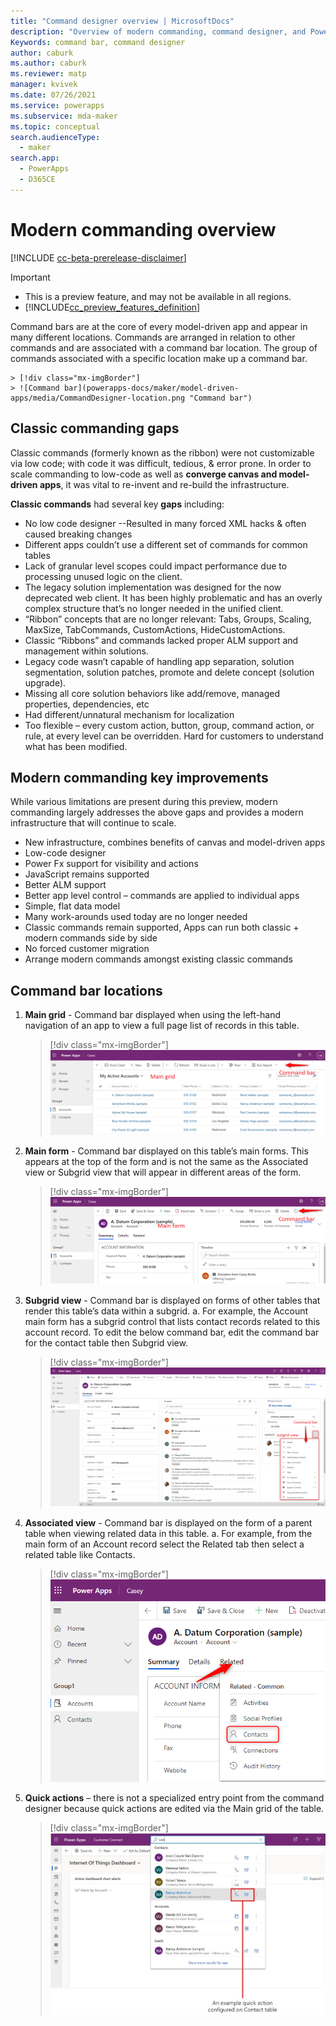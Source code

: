 ```yaml
---
title: "Command designer overview | MicrosoftDocs"
description: "Overview of modern commanding, command designer, and Power Fx"
Keywords: command bar, command designer
author: caburk
ms.author: caburk
ms.reviewer: matp
manager: kvivek
ms.date: 07/26/2021
ms.service: powerapps
ms.subservice: mda-maker
ms.topic: conceptual
search.audienceType: 
  - maker
search.app: 
  - PowerApps
  - D365CE
---
```

# Modern commanding overview

[!INCLUDE [cc-beta-prerelease-disclaimer](../../includes/cc-beta-prerelease-disclaimer.md)]

  > [!IMPORTANT]
  > - This is a preview feature, and may not be available in all regions.
  > - [!INCLUDE[cc_preview_features_definition](../../includes/cc-preview-features-definition.md)]
  
 Command bars are at the core of every model-driven app and appear in many different locations. Commands are arranged in relation to other commands and are associated with a command bar location. The group of commands associated with a specific location make up a command bar. 
 
    > [!div class="mx-imgBorder"]
    > ![Command bar](powerapps-docs/maker/model-driven-apps/media/CommandDesigner-location.png "Command bar")
 
 ## Classic commanding gaps
 Classic commands (formerly known as the ribbon) were not customizable via low code; with code it was difficult, tedious, & error prone.   In order to scale commanding to low-code as well as **converge canvas and model-driven apps**, it was vital to re-invent and re-build the infrastructure. 

**Classic commands** had several key **gaps** including:
  - No low code designer
  --Resulted in many forced XML hacks & often caused breaking changes
  - Different apps couldn’t use a different set of commands for common tables
  - Lack of granular level scopes could impact performance due to processing unused logic on the client.
  - The legacy solution implementation was designed for the now deprecated web client. It has been highly problematic and has an overly complex structure that’s no longer needed in the unified client. 
  - “Ribbon” concepts that are no longer relevant: Tabs, Groups, Scaling, MaxSize, TabCommands, CustomActions, HideCustomActions. 
  - Classic “Ribbons” and commands lacked proper ALM support and management within solutions.
  - Legacy code wasn’t capable of handling app separation, solution segmentation, solution patches, promote and delete concept (solution upgrade).
  - Missing all core solution behaviors like add/remove, managed properties, dependencies, etc
  - Had different/unnatural mechanism for localization
  - Too flexible – every custom action, button, group, command action, or rule, at every level can be overridden. Hard for customers to understand what has been modified.
    
  ## Modern commanding key improvements
  While various limitations are present during this preview, modern commanding largely addresses the above gaps and provides a modern infrastructure that will continue to scale.
  
   - New infrastructure, combines benefits of canvas and model-driven apps
   - Low-code designer 
   - Power Fx support for visibility and actions 
   - JavaScript remains supported
   - Better ALM support
   - Better app level control – commands are applied to individual apps
   - Simple, flat data model
   - Many work-arounds used today are no longer needed
   - Classic commands remain supported, Apps can run both classic + modern commands side by side 
   - No forced customer migration 
   - Arrange modern commands amongst existing classic commands


## Command bar locations
1.	**Main grid** - Command bar displayed when using the left-hand navigation of an app to view a full page list of records in this table.
    > [!div class="mx-imgBorder"]
    > ![Main grid](powerapps-docs/maker/model-driven-apps/media/CommandDesigner-home-grid-location.png "Main grid")
    
 2.	**Main form** - Command bar displayed on this table’s main forms. This appears at the top of the form and is not the same as the Associated view or Subgrid view that will appear in different areas of the form.   
    > [!div class="mx-imgBorder"]
    > ![Main form](powerapps-docs/maker/model-driven-apps/media/CommandDesigner-main-form-location.png "Main form")
    
3.	**Subgrid view** - Command bar is displayed on forms of other tables that render this table’s data within a subgrid. 
a.	For example, the Account main form has a subgrid control that lists contact records related to this account record. To edit the below command bar, edit the command bar for the contact table then Subgrid view.
    > [!div class="mx-imgBorder"]
    > ![Subgrid view](powerapps-docs/maker/model-driven-apps/media/CommandDesigner-subrid-location.png "Subgrid view")

4.	**Associated view** - Command bar is displayed on the form of a parent table when viewing related data in this table.
a.	For example, from the main form of an Account record select the Related tab then select a related table like Contacts.
    > [!div class="mx-imgBorder"]
    > ![Associated view](powerapps-docs/maker/model-driven-apps/media/CommandDesigner-associated-view-location.png "Associated view")
    
 5.	**Quick actions** – there is not a specialized entry point from the command designer because quick actions are edited via the Main grid of the table.   
    > [!div class="mx-imgBorder"]
    > ![Quick actions](powerapps-docs/maker/model-driven-apps/media/CommandDesigner-quick-actions-location.png.jpg "Quick actions")
